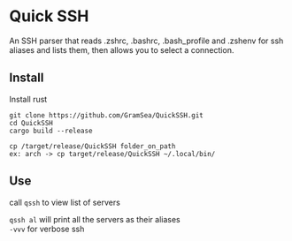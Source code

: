 # Quick SSH
An SSH parser that reads .zshrc, .bashrc, .bash_profile and .zshenv for ssh aliases and lists them, then allows you to select a connection.

## Install
Install rust
```
git clone https://github.com/GramSea/QuickSSH.git
cd QuickSSH
cargo build --release

cp /target/release/QuickSSH folder_on_path
ex: arch -> cp target/release/QuickSSH ~/.local/bin/
```


## Use
call ```qssh``` to view list of servers

```qssh al``` will print all the servers as their aliases\
```-vvv``` for verbose ssh
